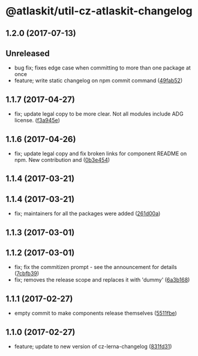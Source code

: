 # @atlaskit/util-cz-atlaskit-changelog

## 1.2.0 (2017-07-13)


## Unreleased

* bug fix; fixes edge case when committing to more than one package at once
* feature; write static changelog on npm commit command ([49fab52](https://bitbucket.org/atlassian/atlaskit/commits/49fab52))

## 1.1.7 (2017-04-27)


* fix; update legal copy to be more clear. Not all modules include ADG license. ([f3a945e](https://bitbucket.org/atlassian/atlaskit/commits/f3a945e))

## 1.1.6 (2017-04-26)


* fix; update legal copy and fix broken links for component README on npm. New contribution and ([0b3e454](https://bitbucket.org/atlassian/atlaskit/commits/0b3e454))

## 1.1.4 (2017-03-21)

## 1.1.4 (2017-03-21)


* fix; maintainers for all the packages were added ([261d00a](https://bitbucket.org/atlassian/atlaskit/commits/261d00a))

## 1.1.3 (2017-03-01)

## 1.1.2 (2017-03-01)


* fix; fix the commitizen prompt - see the announcement for details ([7cbfb39](https://bitbucket.org/atlassian/atlaskit/commits/7cbfb39))
* fix; removes the release scope and replaces it with 'dummy' ([6a3b168](https://bitbucket.org/atlassian/atlaskit/commits/6a3b168))

## 1.1.1 (2017-02-27)


* empty commit to make components release themselves ([5511fbe](https://bitbucket.org/atlassian/atlaskit/commits/5511fbe))

## 1.1.0 (2017-02-27)


* feature; update to new version of cz-lerna-changelog ([831fd31](https://bitbucket.org/atlassian/atlaskit/commits/831fd31))
